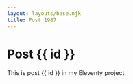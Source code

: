 ```yaml
---
layout: layouts/base.njk
title: Post 1987
---
```


# Post {{ id }}

This is post {{ id }} in my Eleventy project.
